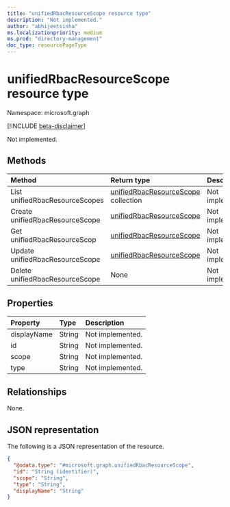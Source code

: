 ```yaml
---
title: "unifiedRbacResourceScope resource type"
description: "Not implemented."
author: "abhijeetsinha"
ms.localizationpriority: medium
ms.prod: "directory-management"
doc_type: resourcePageType
---
```


# unifiedRbacResourceScope resource type

Namespace: microsoft.graph

[!INCLUDE [beta-disclaimer](../../includes/beta-disclaimer.md)]

Not implemented.

## Methods
|Method|Return type|Description|
|:---|:---|:---|
|List unifiedRbacResourceScopes|[unifiedRbacResourceScope](../resources/unifiedrbacresourcescope.md) collection|Not implemented.|
|Create unifiedRbacResourceScope|[unifiedRbacResourceScope](../resources/unifiedrbacresourcescope.md)|Not implemented.|
|Get unifiedRbacResourceScop|[unifiedRbacResourceScope](../resources/unifiedrbacresourcescope.md)|Not implemented.|
|Update unifiedRbacResourceScope|[unifiedRbacResourceScope](../resources/unifiedrbacresourcescope.md)|Not implemented.|
|Delete unifiedRbacResourceScope|None|Not implemented.|

## Properties
|Property|Type|Description|
|:---|:---|:---|
|displayName|String|Not implemented.|
|id|String|Not implemented.|
|scope|String|Not implemented.|
|type|String|Not implemented.|

## Relationships
None.

## JSON representation
The following is a JSON representation of the resource.
<!-- {
  "blockType": "resource",
  "keyProperty": "id",
  "@odata.type": "microsoft.graph.unifiedRbacResourceScope",
  "openType": false
}
-->
``` json
{
  "@odata.type": "#microsoft.graph.unifiedRbacResourceScope",
  "id": "String (identifier)",
  "scope": "String",
  "type": "String",
  "displayName": "String"
}
```

